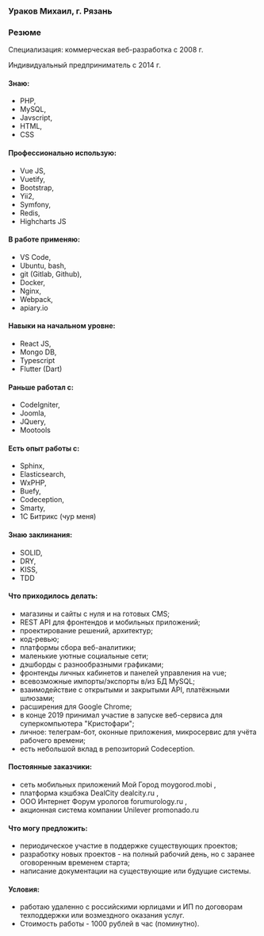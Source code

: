 ### Ураков Михаил, г. Рязань
### Резюме
Специализация: коммерческая веб-разработка с 2008 г.

Индивидуальный предприниматель с 2014 г.

#### Знаю: 

 - PHP, 
 - MySQL, 
 - Javscript, 
 - HTML, 
 - CSS

#### Профессионально использую: 

 - Vue JS, 
 - Vuetify, 
 - Bootstrap, 
 - Yii2,
 - Symfony,
 - Redis, 
 - Highcharts JS
    
#### В работе применяю: 

 - VS Code,
 - Ubuntu, bash, 
 - git (Gitlab, Github), 
 - Docker, 
 - Nginx, 
 - Webpack, 
 - apiary.io
    
#### Навыки на начальном уровне: 

 - React JS, 
 - Mongo DB,
 - Typescript
 - Flutter (Dart)
  
#### Раньше работал с: 

 - CodeIgniter, 
 - Joomla, 
 - JQuery, 
 - Mootools
    
#### Есть опыт работы с: 

 - Sphinx, 
 - Elasticsearch, 
 - WxPHP, 
 - Buefy, 
 - Codeception, 
 - Smarty,
 - 1С Битрикс (чур меня)
    
#### Знаю заклинания: 

 - SOLID, 
 - DRY, 
 - KISS,
 - TDD
  
#### Что приходилось делать: 

 - магазины и сайты с нуля и на готовых CMS;
 - REST API для фронтендов и мобильных приложений;
 - проектирование решений, архитектур;
 - код-ревью;
 - платформы сбора веб-аналитики;
 - маленькие уютные социальные сети;
 - дэшборды с разнообразными графиками;
 - фронтенды личных кабинетов и панелей управления на vue;
 - всевозможные импорты/экспорты в/из БД MySQL;
 - взаимодействие с открытыми и закрытыми API, платёжными шлюзами;
 - расширения для Google Chrome;
 - в конце 2019 принимал участие в запуске веб-сервиса для суперкомпьютера "Кристофари";
 - личное: телеграм-бот, оконные приложения, микросервис для учёта рабочего времени;
 - есть небольшой вклад в репозиторий Codeception.
    
#### Постоянные заказчики: 

 - сеть мобильных приложений Мой Город moygorod.mobi ,
 - платформа кэшбэка DealCity dealcity.ru ,
 - ООО Интернет Форум урологов forumurology.ru ,
 - акционная система компании Unilever promonado.ru
    
#### Что могу предложить:

 - периодическое участие в поддержке существующих проектов;
 - разработку новых проектов - на полный рабочий день, но с заранее оговоренным временем старта;
 - написание документации на существующие или будущие системы.
    
#### Условия:
 - работаю удаленно с российскими юрлицами и ИП по договорам техподдержки или возмездного оказания услуг. 
 - Стоимость работы - 1000 рублей в час (поминутно).

